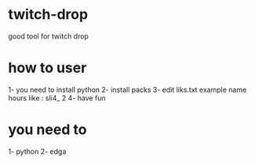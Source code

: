 # twitch-drop
good tool for twitch drop

# how to user
1- you need to install python
2- install packs
3- edit liks.txt example name hours like : sli4_ 2
4- have fun

# you need to 
1- python
2- edga
